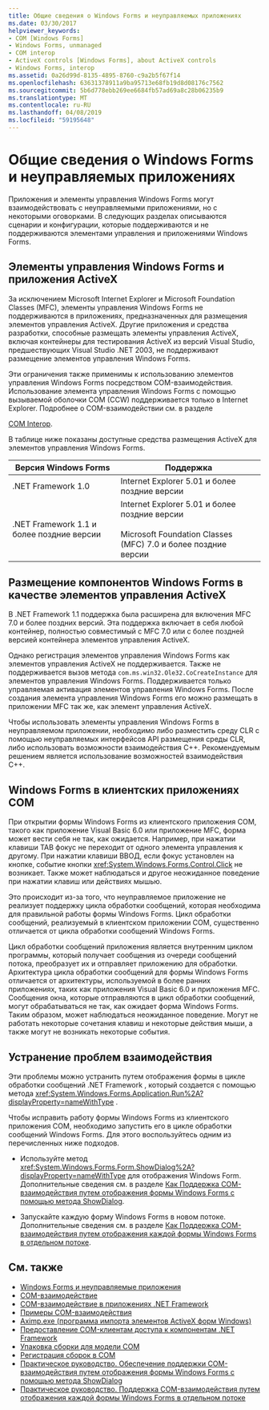 ```yaml
---
title: Общие сведения о Windows Forms и неуправляемых приложениях
ms.date: 03/30/2017
helpviewer_keywords:
- COM [Windows Forms]
- Windows Forms, unmanaged
- COM interop
- ActiveX controls [Windows Forms], about ActiveX controls
- Windows Forms, interop
ms.assetid: 0a26d99d-8135-4895-8760-c9a2b5f67f14
ms.openlocfilehash: 63631378911a9ba95713e68fb19d8d08176c7562
ms.sourcegitcommit: 5b6d778ebb269ee6684fb57ad69a8c28b06235b9
ms.translationtype: MT
ms.contentlocale: ru-RU
ms.lasthandoff: 04/08/2019
ms.locfileid: "59195648"
---
```

# <a name="windows-forms-and-unmanaged-applications-overview"></a>Общие сведения о Windows Forms и неуправляемых приложениях
Приложения и элементы управления Windows Forms могут взаимодействовать с неуправляемыми приложениями, но с некоторыми оговорками. В следующих разделах описываются сценарии и конфигурации, которые поддерживаются и не поддерживаются элементами управления и приложениями Windows Forms.  
  
## <a name="windows-forms-controls-and-activex-applications"></a>Элементы управления Windows Forms и приложения ActiveX  
 За исключением Microsoft Internet Explorer и Microsoft Foundation Classes (MFC), элементы управления Windows Forms не поддерживаются в приложениях, предназначенных для размещения элементов управления ActiveX. Другие приложения и средства разработки, способные размещать элементы управления ActiveX, включая контейнеры для тестирования ActiveX из версий Visual Studio, предшествующих Visual Studio .NET 2003, не поддерживают размещение элементов управления Windows Forms.  
  
 Эти ограничения также применимы к использованию элементов управления Windows Forms посредством COM-взаимодействия. Использование элемента управления Windows Forms с помощью вызываемой оболочки COM (CCW) поддерживается только в Internet Explorer. Подробнее о COM-взаимодействии см. в разделе  
  
 [COM Interop](../../../visual-basic/programming-guide/com-interop/index.md).  
  
 В таблице ниже показаны доступные средства размещения ActiveX для элементов управления Windows Forms.  
  
|Версия Windows Forms|Поддержка|  
|---------------------------|-------------|  
|.NET Framework 1.0|Internet Explorer 5.01 и более поздние версии|  
|.NET Framework 1.1 и более поздние версии|Internet Explorer 5.01 и более поздние версии<br /><br /> Microsoft Foundation Classes (MFC) 7.0 и более поздние версии|  
  
## <a name="hosting-windows-forms-components-as-activex-controls"></a>Размещение компонентов Windows Forms в качестве элементов управления ActiveX  
 В .NET Framework 1.1 поддержка была расширена для включения MFC 7.0 и более поздних версий. Эта поддержка включает в себя любой контейнер, полностью совместимый с MFC 7.0 или с более поздней версией контейнера элементов управления ActiveX.  
  
 Однако регистрация элементов управления Windows Forms как элементов управления ActiveX не поддерживается. Также не поддерживается вызов метода `com.ms.win32.Ole32.CoCreateInstance` для элементов управления Windows Forms. Поддерживается только управляемая активация элементов управления Windows Forms. После создания элемента управления Windows Forms его можно размещать в приложении MFC так же, как элемент управления ActiveX.  
  
 Чтобы использовать элементы управления Windows Forms в неуправляемом приложении, необходимо либо разместить среду CLR с помощью неуправляемых интерфейсов API размещения среды CLR, либо использовать возможности взаимодействия C++. Рекомендуемым решением является использование возможностей взаимодействия C++.  
  
## <a name="windows-forms-in-com-client-applications"></a>Windows Forms в клиентских приложениях COM  
 При открытии формы Windows Forms из клиентского приложения COM, такого как приложение Visual Basic 6.0 или приложение MFC, форма может вести себя не так, как ожидается. Например, при нажатии клавиши TAB фокус не переходит от одного элемента управления к другому. При нажатии клавиши ВВОД, если фокус установлен на кнопке, событие кнопки <xref:System.Windows.Forms.Control.Click> не возникает. Также может наблюдаться и другое неожиданное поведение при нажатии клавиш или действиях мышью.  
  
 Это происходит из-за того, что неуправляемое приложение не реализует поддержку цикла обработки сообщений, которая необходима для правильной работы формы Windows Forms. Цикл обработки сообщений, реализуемый в клиентском приложении COM, существенно отличается от цикла обработки сообщений Windows Forms.  
  
 Цикл обработки сообщений приложения является внутренним циклом программы, который получает сообщения из очереди сообщений потока, преобразует их и отправляет приложению для обработки. Архитектура цикла обработки сообщений для формы Windows Forms отличается от архитектуры, используемой в более ранних приложениях, таких как приложения Visual Basic 6.0 и приложения MFC. Сообщения окна, которые отправляются в цикл обработки сообщений, могут обрабатываться не так, как ожидает форма Windows Forms. Таким образом, может наблюдаться неожиданное поведение. Могут не работать некоторые сочетания клавиш и некоторые действия мыши, а также могут не возникать некоторые события.  
  
## <a name="resolving-interoperability-issues"></a>Устранение проблем взаимодействия  
 Эти проблемы можно устранить путем отображения формы в цикле обработки сообщений .NET Framework , который создается с помощью метода <xref:System.Windows.Forms.Application.Run%2A?displayProperty=nameWithType> .  
  
 Чтобы исправить работу формы Windows Forms из клиентского приложения COM, необходимо запустить его в цикле обработки сообщений Windows Forms. Для этого воспользуйтесь одним из перечисленных ниже подходов.  
  
-   Используйте метод <xref:System.Windows.Forms.Form.ShowDialog%2A?displayProperty=nameWithType> для отображения Windows Form. Дополнительные сведения см. в разделе [Как Поддержка COM-взаимодействия путем отображения формы Windows Forms с помощью метода ShowDialog](com-interop-by-displaying-a-windows-form-shadow.md).  
  
-   Запускайте каждую форму Windows Forms в новом потоке. Дополнительные сведения см. в разделе [Как Поддержка COM-взаимодействия путем отображения каждой формы Windows Forms в отдельном потоке](how-to-support-com-interop-by-displaying-each-windows-form-on-its-own-thread.md).  
  
## <a name="see-also"></a>См. также

- [Windows Forms и неуправляемые приложения](windows-forms-and-unmanaged-applications.md)
- [COM-взаимодействие](../../../visual-basic/programming-guide/com-interop/index.md)
- [COM-взаимодействие в приложениях .NET Framework](../../../visual-basic/programming-guide/com-interop/com-interoperability-in-net-framework-applications.md)
- [Примеры COM-взаимодействия](https://docs.microsoft.com/previous-versions/visualstudio/visual-studio-2008/cxcz83xf(v=vs.90))
- [Aximp.exe (программа импорта элементов ActiveX форм Windows)](../../tools/aximp-exe-windows-forms-activex-control-importer.md)
- [Предоставление COM-клиентам доступа к компонентам .NET Framework](../../interop/exposing-dotnet-components-to-com.md)
- [Упаковка сборки для модели COM](../../interop/packaging-an-assembly-for-com.md)
- [Регистрация сборок в COM](../../interop/registering-assemblies-with-com.md)
- [Практическое руководство. Обеспечение поддержки COM-взаимодействия путем отображения формы Windows Forms с помощью метода ShowDialog](com-interop-by-displaying-a-windows-form-shadow.md)
- [Практическое руководство. Поддержка COM-взаимодействия путем отображения каждой формы Windows Forms в отдельном потоке](how-to-support-com-interop-by-displaying-each-windows-form-on-its-own-thread.md)
